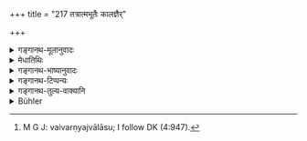 +++
title = "217 तत्रात्मभूतैः कालज्ञैर्"

+++

<details><summary>गङ्गानथ-मूलानुवादः</summary>

There he shall eat the food that has been thoroughly tested by such servants as are his own very self, as are conversant with the peculiarities of time, and are uncorruptible,—with such sacred texts as are destructive of poison,—(217)
</details>

<details><summary>मेधातिथिः</summary>

**तत्र** अन्तर्गतगृहे । **आत्म**रक्षा**भूता** आत्मसमाः । **कालज्ञाः** वयोविशेषावस्थादिप्रतिनियतकाले भक्ष्यभोज्यदानादिविशेषज्ञाः । **अहार्याः** अभेद्याः विश्वसनीयाः । **परिचारकाः** स्वरवैद्यादयः । एतैर् गृहितं सर्वं **परीक्षितम्** अदनीयम् **अन्नाद्यम् अद्यात्** । परीक्षा कुशलैर् वैद्यैर् अग्निचकोरादिभिः कर्तया । विषादिसंसृष्टस्य शुष्कस्याशुद्धता भवति, वैवर्ण्यैः सुगन्दोपघातश् च, अतिम्लानताग्नौ प्रक्षिप्तस्य, वेतिवेतिशब्दः, वैवर्ण्यं ज्वालासु[^३३८] । ईक्षिते च तस्मिन् वयसां विपत्तिः । दर्शनेन म्रियते यत्र कोकिलः, म्लायति जीवंजीवकः, चकोरस्याक्षिणी विनश्यतो विषं प्रदर्श्यापि, भवति मुष्कस्यावग्रहः स्वेद इत्यादि । **मन्त्रैश्** च **विषापहैः** परिजपेद् व्यापादिकासु ॥ ७.२१७ ॥


[^३३८]:
     M G J: vaivarṇyajvālāsu; I follow DK (4:947).
</details>

<details><summary>गङ्गानथ-भाष्यानुवादः</summary>

‘*There*’—in the inner apartment.

‘*Who are his own very self*’,—*i.e*. who are as watchful of his safety as he himself would be.

‘*Who are conversant with the peculiarities of time*’— who know what food and drink to give at what age and under what conditions.

‘*Uncorruptible*’— who cannot be alienated; thoroughly trustworthy.

‘*Servants*’—physicians and others.

The food shall be first ‘*tested*’—*i.e*. tasted by them; and then he shall eat it.

The ‘testing’ shall be done by expert physicians by means of fire, the partridge and such other things. If poison has been mixed with the food, it becomes discolored upon drying, which shows its impurity; and when poisoned food is thrown into the fire, it loses its odour, or becomes too sour; there is a discolouring in the flame of the fire also; and if birds are given the food, they suffer in various ways; e.g. the *Kokila* dies at the mere sight of poisoned food; the *Jīvaka* becomes withered, by merely looking at poison; the eyes of the *Chakora* (partridge) become destroyed,—and the *Muṣka* (?) begins to perspire.

He shall also repeat over suspected food those sacred texts that are believed to be destructive of poisons.—(217)
</details>

<details><summary>गङ्गानथ-टिप्पन्यः</summary>

This verse is quoted in *Vīramitrodaya* (Rājanīti, p. 160).
</details>

<details><summary>गङ्गानथ-तुल्य-वाक्यानि</summary>

*Viṣṇudharmottara* (Vīramitrodaya-Rājanīti, p. 161).—‘He shall touch no
food or bed or clothes or ornament until it has been tested.’

*Viṣṇu* (3.85).—‘He shall not taste any food that has not been tried
before.’

*Kāmandaka* (7.9).—‘The King should always be careful regarding his
conveyances, beds, seats, drinks, eatables, garments and ornaments and everything else. He should shun these, even if the slightest suspicion of their being poisoned is present.’

Do. (7.11, *et. seq*.).—‘*Bhṛṅgarāja*, *Śuka* and *Sārikā* emit distressful notes at the sight of a venomous serpent. At the sight of poison, the eyes of the *Chakora* lose their natural hue; the *Krauñca* is visibly intoxicated; and the *Kokila*, becoming mad, perishes. At the sight of poison, a feeling of languor always takes possession of creatures.’

Examining, by means of one of those methods, his eatables, the King shall eat them.

In order to test the rice offered to him, the king shall at first throw some of it on fire, and then some to the birds and watch the effects. If there is poison in the rice the flame and fumes will assume a blue colour and there will be crackling sounds; and the birds eating the rice will die. Curry contaminated with poison soon becomes juiceless and vapid; when decocted, it yields blue spume, and then its flavour, etc., are destroyed; etc., etc., etc.’

*Śukranīti* (1.653-657).—‘For fear of poisons the king should examine
his food through monkeys and cocks. At the very sight of poisoned food, drakes begin to limp, bees to hum, peacocks to dance, cocks to crow, cranes to get intoxicated, monkeys to pass stools, rats to become excited, birds to vomit. Thus is the food to be examined.’
</details>

<details><summary>Bühler</summary>

217	There he may eat food, (which has been prepared) by faithful, incorruptible (servants) who know the (proper) time (for dining), which has been well examined (and hallowed) by sacred texts that destroy poison.
</details>
